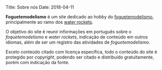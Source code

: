 Title: Sobre nós
Date: 2018-04-11

**Foguetemodelismo** é um site dedicado ao hobby do [foguetemodelismo]({filename}pages/o-que-e-foguetemodelismo.html), principalmente ao ramo dos [water rockets]({filename}pages/o-que-sao-water-rockets.html).

O objetivo do site é reunir informações em português sobre o *foquetemodelismo* e *water rockets*, indicação de conteúdo em outros idiomas, além de ser um registro das atividades de *foguetemodelismo*.

Exceto conteúdo citado com licença específica, todo o conteúdo do site é protegido por *copyright*, podendo ser citado e distribuído gratuitamente, porém com indicação da fonte.
